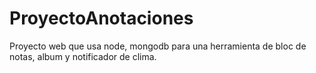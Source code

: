 # ProyectoAnotaciones
Proyecto web que usa node, mongodb para una herramienta de bloc de notas, album y notificador de clima.

